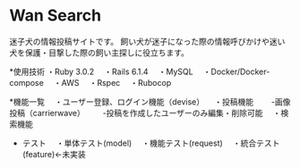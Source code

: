 # Wan Search

迷子犬の情報投稿サイトです。
飼い犬が迷子になった際の情報呼びかけや迷い犬を保護・目撃した際の飼い主探しに役立ちます。


*使用技術
 ・Ruby 3.0.2
　・Rails 6.1.4
　・MySQL
　・Docker/Docker-compose
　・AWS
　・Rspec 
　・Rubocop

*機能一覧
　・ユーザー登録、ログイン機能（devise）
　・投稿機能
　　-画像投稿（carrierwave）
　　-投稿を作成したユーザーのみ編集・削除可能
　・検索機能

* テスト
　・単体テスト(model)
　・機能テスト(request)
　・統合テスト(feature)←未実装
